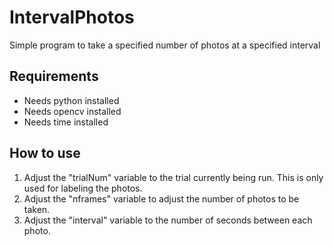 # IntervalPhotos
Simple program to take a specified number of photos at a specified interval

## Requirements
- Needs python installed
- Needs opencv installed
- Needs time installed

## How to use
1. Adjust the "trialNum" variable to the trial currently being run. This is only used for labeling the photos.
2. Adjust the "nframes" variable to adjust the number of photos to be taken.
3. Adjust the "interval" variable to the number of seconds between each photo.
